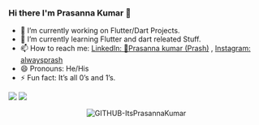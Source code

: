 ### Hi there I'm Prasanna Kumar 👋
- 🔭 I’m currently working on Flutter/Dart Projects.
- 🌱 I’m currently learning Flutter and dart releated Stuff.
- 📫 How to reach me: [LinkedIn: 🎯Prasanna kumar (Prash)](https://www.linkedin.com/in/prasanna-kumar-%F0%9F%8E%AF-26615b7b?lipi=urn:li:page:d_flagship3_profile_view_base_contact_details;RNdIMIB1TRGAbEIIYUV8zA==) , [Instagram: alwaysprash](https://www.instagram.com/alwaysprash/)
- 😄 Pronouns: He/His
- ⚡ Fun fact: It’s all 0’s and 1’s.
<img src="https://github-readme-stats.vercel.app/api?username=ItsPrasannaKumar&&show_icons=true&title_color=ffffff&icon_color=bb2acf&text_color=daf7dc&bg_color=191919">
<img src= "https://github-readme-stats.vercel.app/api/top-langs/?username=ItsPrasannaKumar&theme=tokyonight">
<!-- <p align="center"><img src="https://profile-counter.glitch.me/{ItsPrasannaKumar}/count.svg"/></p> -->
<p align="center"> <img src="https://komarev.com/ghpvc/?username=GITHUB-ItsPrasannaKumar&label=Profile%20views&color=ce9927&style=flat" alt="GITHUB-ItsPrasannaKumar" /> </p>
